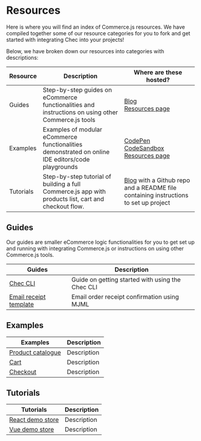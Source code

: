 # Resources

Here is where you will find an index of Commerce.js resources. We have compiled together some of our resource categories for you to fork and get started with integrating Chec into your projects!

Below, we have broken down our resources into categories with descriptions:

| Resource   |      Description      |  Where are these hosted? |
|----------|-------------|------|
| Guides |  Step-by-step guides on eCommerce functionalities and instructions on using other Commerce.js tools | [Blog](https://commercejs.com/blog/)</br>[Resources page](https://commercejs.com/resources/)  |
| Examples |   Examples of modular eCommerce functionalities demonstrated on online IDE editors/code playgrounds   |   [CodePen]()</br>[CodeSandbox]()</br>  [Resources page](https://commercejs.com/resources/) |
| Tutorials | Step-by-step tutorial of building a full Commerce.js app with products list, cart and checkout flow. | [Blog](https://commercejs.com/blog/) with a Github repo and a README file containing instructions to set up project |

## Guides 

Our guides are smaller eCommerce logic functionalities for you to get set up and running with integrating Commerce.js or instructions on using other Commerce.js tools.

| Guides   |      Description      |
|----------|-------------|
| [Chec CLI](https://commercejs.com/blog/getting-started-with-the-chec-cli) |  Guide on getting started with using the Chec CLI |
| [Email receipt template](https://github.com/chec/chec-receipt) |  Email order receipt confirmation using MJML |


## Examples

| Examples   |      Description      |
|----------|-------------|
| [Product catalogue]() |  Description |
| [Cart]() |  Description |
| [Checkout]() |  Description |

## Tutorials 

| Tutorials   |      Description      |
|----------|-------------|
| [React demo store]() |  Description |
| [Vue demo store]() |  Description |

